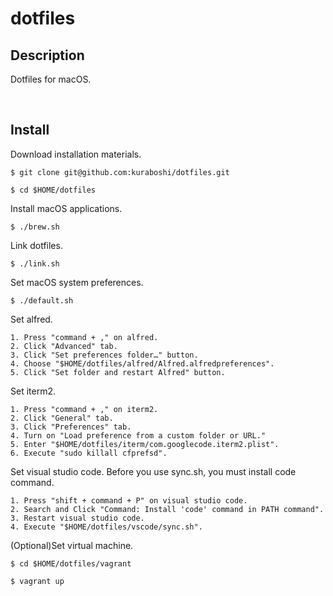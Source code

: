 dotfiles
====

## Description

Dotfiles for macOS.

&emsp;

## Install

Download installation materials.

```shell
$ git clone git@github.com:kuraboshi/dotfiles.git

$ cd $HOME/dotfiles
```

Install macOS applications.

```shell
$ ./brew.sh
```

Link dotfiles.

```shell
$ ./link.sh
```

Set macOS system preferences.

```shell
$ ./default.sh
```

Set alfred.


```
1. Press "command + ," on alfred.
2. Click "Advanced" tab.
3. Click "Set preferences folder…" button.
4. Choose "$HOME/dotfiles/alfred/Alfred.alfredpreferences".
5. Click "Set folder and restart Alfred" button.
```

Set iterm2.


```
1. Press "command + ," on iterm2.
2. Click "General" tab.
3. Click "Preferences" tab.
4. Turn on "Load preference from a custom folder or URL."
5. Enter "$HOME/dotfiles/iterm/com.googlecode.iterm2.plist".
6. Execute "sudo killall cfprefsd".
```

Set visual studio code. Before you use sync.sh, you must install code command.

```
1. Press "shift + command + P" on visual studio code.
2. Search and Click "Command: Install 'code' command in PATH command".
3. Restart visual studio code.
4. Execute "$HOME/dotfiles/vscode/sync.sh".
```

(Optional)Set virtual machine.
```shell
$ cd $HOME/dotfiles/vagrant

$ vagrant up
```
